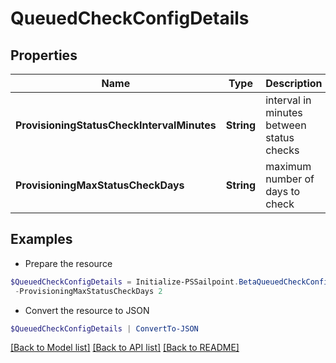 # QueuedCheckConfigDetails
## Properties

Name | Type | Description | Notes
------------ | ------------- | ------------- | -------------
**ProvisioningStatusCheckIntervalMinutes** | **String** | interval in minutes between status checks | 
**ProvisioningMaxStatusCheckDays** | **String** | maximum number of days to check | 

## Examples

- Prepare the resource
```powershell
$QueuedCheckConfigDetails = Initialize-PSSailpoint.BetaQueuedCheckConfigDetails  -ProvisioningStatusCheckIntervalMinutes 30 `
 -ProvisioningMaxStatusCheckDays 2
```

- Convert the resource to JSON
```powershell
$QueuedCheckConfigDetails | ConvertTo-JSON
```

[[Back to Model list]](../README.md#documentation-for-models) [[Back to API list]](../README.md#documentation-for-api-endpoints) [[Back to README]](../README.md)

